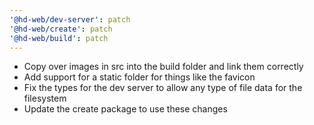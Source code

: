 ```yaml
---
'@hd-web/dev-server': patch
'@hd-web/create': patch
'@hd-web/build': patch
---
```


- Copy over images in src into the build folder and link them correctly
- Add support for a static folder for things like the favicon
- Fix the types for the dev server to allow any type of file data for the filesystem
- Update the create package to use these changes
